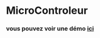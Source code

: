 # MicroControleur

### vous pouvez voir une démo [ici](https://www.youtube.com/watch?v=iSEgNj6Pra8)
